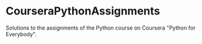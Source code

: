 # CourseraPythonAssignments
Solutions to the assignments of the Python course on Coursera "Python for Everybody".
